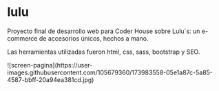 # lulu
<p> Proyecto final de desarrollo web para Coder House sobre Lulu´s: un e-commerce de accesorios únicos, hechos a mano. <p>
<p>Las herramientas utilizadas fueron html, css, sass, bootstrap y SEO.<p>
![screen-pagina](https://user-images.githubusercontent.com/105679360/173983558-05e1a87c-5a85-4587-bbff-20a94ea381cd.jpg)
